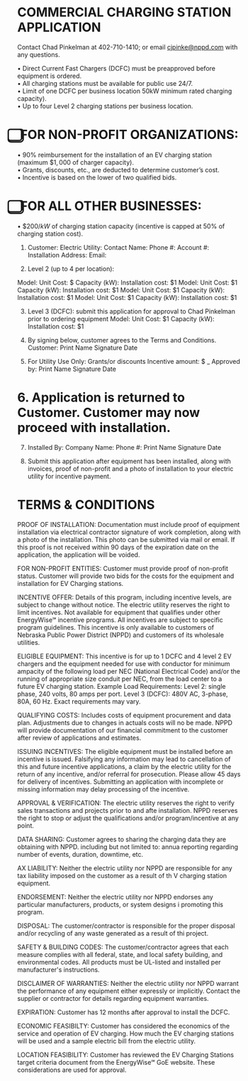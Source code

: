 # COMMERCIAL CHARGING STATION APPLICATION  

Contact Chad Pinkelman at 402-710-1410; or email cjpinke@nppd.com with any questions.  

• Direct Current Fast Chargers (DCFC) must be preapproved before equipment is ordered.   
• All charging stations must be available for public use 24/7.   
• Limit of one DCFC per business location $50\mathsf{k W}$ minimum rated charging capacity).   
• Up to four Level 2 charging stations per business location.  

# ⃣  FOR NON-PROFIT ORGANIZATIONS:  

• $90\%$ reimbursement for the installation of an EV charging station (maximum $\$1,000$ of charger capacity).   
• Grants, discounts, etc., are deducted to determine customer’s cost.   
• Incentive is based on the lower of two qualified bids.  

# ⃣  FOR ALL OTHER BUSINESSES:  

• $\$200/k W$ of charging station capacity (incentive is capped at $50\%$ of charging station cost).  

1. Customer: Electric Utility: Contact Name: Phone #: Account #: Installation Address: Email:  

2. Level 2 (up to 4 per location):  

Model: Unit Cost: \$ Capacity (kW): Installation cost: $\$1$ Model: Unit Cost: $\$1$ Capacity (kW): Installation cost: $\$1$ Model: Unit Cost: $\$1$ Capacity (kW): Installation cost: $\$1$ Model: Unit Cost: $\$1$ Capacity (kW): Installation cost: $\$1$  

3. Level 3 (DCFC): submit this application for approval to Chad Pinkelman prior to ordering equipment Model: Unit Cost: $\$1$ Capacity (kW): Installation cost: $\$1$  

4. By signing below, customer agrees to the Terms and Conditions. Customer: Print Name Signature Date  

5. For Utility Use Only: Grants/or discounts Incentive amount: \$ _ Approved by: Print Name Signature Date  

# 6. Application is returned to Customer. Customer may now proceed with installation.  

7. Installed By: Company Name: Phone #: Print Name Signature Date  

8. Submit this application after equipment has been installed, along with invoices, proof of non-profit and a photo of installation to your electric utility for incentive payment.  

# TERMS & CONDITIONS  

PROOF OF INSTALLATION:  Documentation must include proof of equipment installation via electrical contractor signature of work completion, along with a photo of the installation.  This photo can be submitted via mail or email.  If this proof is not received within 90 days of the expiration date on the application, the application will be voided.  

FOR NON-PROFIT ENTITIES: Customer must provide proof of non-profit status. Customer will provide two bids for the costs for the equipment and installation for EV Charging stations.  

INCENTIVE OFFER: Details of this program, including incentive levels, are subject to change without notice. The electric utility reserves the right to limit incentives. Not available for equipment that qualifies under other EnergyWise℠ incentive programs. All incentives are subject to specific program guidelines. This incentive is only available to customers of Nebraska Public Power District (NPPD) and customers of its wholesale utilities.  

ELIGIBLE EQUIPMENT: This incentive is for up to 1 DCFC and 4 level 2 EV chargers and the equipment needed for use with conductor for minimum ampacity of the following load per NEC (National Electrical Code) and/or the running of appropriate size conduit per NEC, from the load center to a future EV charging station.   Example Load Requirements: Level 2: single phase, 240 volts, 80 amps per port. Level 3 (DCFC): 480V AC, 3-phase, 80A, 60 Hz. Exact requirements may vary.  

QUALIFYING COSTS: Includes costs of equipment procurement and data plan.  Adjustments due to changes in actuals costs will no be made. NPPD will provide documentation of our financial commitment to the customer after review of applications and estimates.  

ISSUING INCENTIVES: The eligible equipment must be installed before an incentive is issued. Falsifying any information may lead to cancellation of this and future incentive applications, a claim by the electric utility for the return of any incentive, and/or referral for prosecution. Please allow 45 days for delivery of incentives. Submitting an application with incomplete or missing information may delay processing of the incentive.  

APPROVAL & VERIFICATION: The electric utility reserves the right to verify sales transactions and projects prior to and afte installation. NPPD reserves the right to stop or adjust the qualifications and/or program/incentive at any point.  

DATA SHARING: Customer agrees to sharing the charging data they are obtaining with NPPD. including but not limited to: annua reporting regarding number of events, duration, downtime, etc.  

AX LIABILITY: Neither the electric utility nor NPPD are responsible for any tax liability imposed on the customer as a result of th V charging station equipment.  

ENDORSEMENT: Neither the electric utility nor NPPD endorses any particular manufacturers, products, or system designs i promoting this program.  

DISPOSAL: The customer/contractor is responsible for the proper disposal and/or recycling of any waste generated as a result of thi project.  

SAFETY & BUILDING CODES: The customer/contractor agrees that each measure complies with all federal, state, and local safety building, and environmental codes. All products must be UL-listed and installed per manufacturer's instructions.  

DISCLAIMER OF WARRANTIES: Neither the electric utility nor NPPD warrant the performance of any equipment either expressly or implicitly. Contact the supplier or contractor for details regarding equipment warranties.  

EXPIRATION: Customer has 12 months after approval to install the DCFC.  

ECONOMIC FEASIBILTY: Customer has considered the economics of the service and operation of EV charging. How much the EV charging stations will be used and a sample electric bill from the electric utility.  

LOCATION FEASIBILITY: Customer has reviewed the EV Charging Stations target criteria document from the EnergyWise℠ GoE website. These considerations are used for approval.  